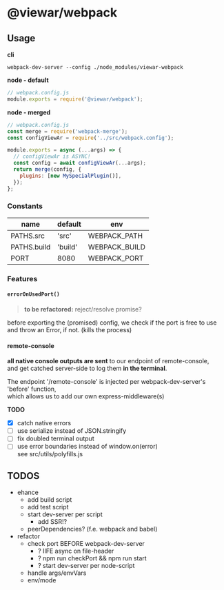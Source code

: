 # @viewar/webpack

## Usage

**cli**

`webpack-dev-server --config ./node_modules/viewar-webpack`

**node - default**

```javascript
// webpack.config.js
module.exports = require('@viewar/webpack');
```

**node - merged**

```javascript
// webpack.config.js
const merge = require('webpack-merge');
const configViewAr = require('../src/webpack.config');

module.exports = async (...args) => {
  // configViewAr is ASYNC!
  const config = await configViewAr(...args);
  return merge(config, {
    plugins: [new MySpecialPlugin()],
  });
};
```

### Constants

| name        | default | env           |
| ----------- | ------- | ------------- |
| PATHS.src   | 'src'   | WEBPACK_PATH  |
| PATHS.build | 'build' | WEBPACK_BUILD |
| PORT        | 8080    | WEBPACK_PORT  |

### Features

#### `errorOnUsedPort()`

> **to be refactored:** reject/resolve promise?

before exporting the (promised) config, we check if the port is free to use  
and throw an Error, if not. (kills the process)

#### remote-console

**all native console outputs are sent** to our endpoint of remote-console,  
and get catched server-side to log them **in the terminal**.

The endpoint '/remote-console' is injected per webpack-dev-server's 'before' function,  
which allows us to add our own express-middleware(s)

**TODO**

- [x] catch native errors
- [ ] use serialize instead of JSON.stringify
- [ ] fix doubled terminal output
- [ ] use error boundaries instead of window.on(error)  
       see src/utils/polyfills.js

## TODOS

- ehance
  - add build script
  - add test script
  - start dev-server per script
    - add SSR!?
  - peerDependencies? (f.e. webpack and babel)
- refactor
  - check port BEFORE webpack-dev-server
    - ? IIFE async on file-header
    - ? npm run checkPort && npm run start
    - ? start dev-server per node-script
  - handle args/envVars
  - env/mode
